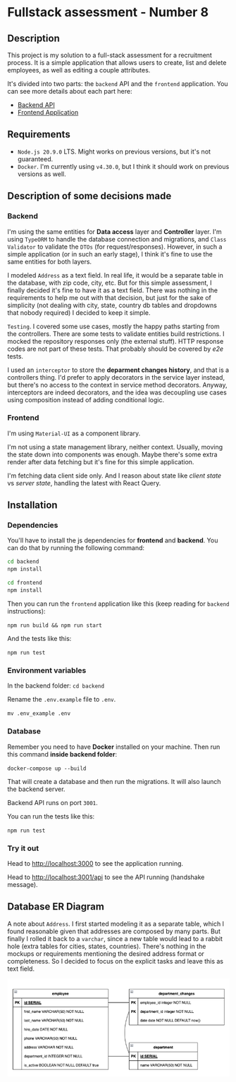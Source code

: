 # Fullstack assessment - Number 8

## Description

This project is my solution to a full-stack assessment for a recruitment process. It is a simple application that allows users to create, list and delete employees, as well as editing a couple attributes.

It's divided into two parts: the `backend` API and the `frontend` application. You can see more details about each part here:

- [Backend API](backend/README.md)
- [Frontend Application](frontend/README.md)

## Requirements

- `Node.js 20.9.0` LTS. Might works on previous versions, but it's not guaranteed.
- `Docker`. I'm currently using `v4.30.0`, but I think it should work on previous versions as well.

## Description of some decisions made

### Backend

I'm using the same entities for **Data access** layer and **Controller** layer. I'm using `TypeORM` to handle the database connection and migrations, and `Class Validator` to validate the `DTOs` (for request/responses). However, in such a simple application (or in such an early stage), I think it's fine to use the same entities for both layers.

I modeled `Address` as a text field. In real life, it would be a separate table in the database, with zip code, city, etc. But for this simple assessment, I finally decided it's fine to have it as a text field. There was nothing in the requirements to help me out with that decision, but just for the sake of simplicity (not dealing with city, state, country db tables and dropdowns that nobody required) I decided to keep it simple.

`Testing`. I covered some use cases, mostly the happy paths starting from the controllers. There are some tests to validate entities build restrictions. I mocked the repository responses only (the external stuff). HTTP response codes are not part of these tests. That probably should be covered by *e2e* tests.

I used an `interceptor` to store the **deparment changes history**, and that is a controllers thing. I'd prefer to apply decorators in the service layer instead, but there's no access to the context in service method decorators. Anyway, interceptors are indeed decorators, and the idea was decoupling use cases using composition instead of adding conditional logic.

### Frontend

I'm using `Material-UI` as a component library.

I'm not using a state management library, neither context. Usually, moving the state down into components was enough. Maybe there's some extra render after data fetching but it's fine for this simple application.

I'm fetching data client side only. And I reason about state like *client state* vs *server state*, handling the latest with React Query.

## Installation

### Dependencies

You'll have to install the js dependencies for **frontend** and **backend**. You can do that by running the following command:

```bash
cd backend
npm install
```

```bash
cd frontend
npm install
```

Then you can run the `frontend` application like this (keep reading for `backend` instructions):

`npm run build && npm run start`

And the tests like this:

`npm run test`

### Environment variables

In the backend folder: `cd backend`

Rename the `.env.example` file to `.env`.

`mv .env_example .env`

### Database

Remember you need to have **Docker** installed on your machine. Then run this command **inside backend folder**:

`docker-compose up --build`

That will create a database and then run the migrations. It will also launch the backend server.

Backend API runs on port `3001`.

You can run the tests like this:

`npm run test`

### Try it out

Head to [http://localhost:3000](http://localhost:3000) to see the application running.

Head to [http://localhost:3001/api](http://localhost:3001/api) to see the API running (handshake message).

## Database ER Diagram

A note about `Address`. I first started modeling it as a separate table, which I found reasonable given that addresses are composed by many parts. But finally I rolled it back to a `varchar`, since a new table would lead to a rabbit hole (extra tables for cities, states, countries). There's nothing in the mockups or requirements mentioning the desired address format or completeness. So I decided to focus on the explicit tasks and leave this as text field.

![ER Diagram](ERDiagram.png)
